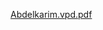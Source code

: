 [Abdelkarim.vpd.pdf](https://github.com/1202002/hospital-management-system/files/11467583/Abdelkarim.vpd.pdf)
